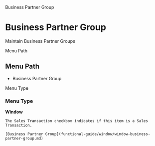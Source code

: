 
Business Partner Group
# Business Partner Group


Maintain Business Partner Groups

Menu Path
## Menu Path



- Business Partner Group

Menu Type
### Menu Type

**Window**

```
The Sales Transaction checkbox indicates if this item is a Sales Transaction.
```

```
[Business Partner Group](functional-guide/window/window-business-partner-group.md)
```